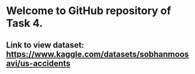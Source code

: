 # Welcome to GitHub repository of Task 4. 
## Link to view dataset: https://www.kaggle.com/datasets/sobhanmoosavi/us-accidents

